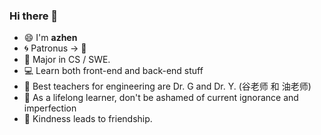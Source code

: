 ### Hi there 👋

- 😄 I'm **azhen**
- :cyclone: Patronus -> :panda_face: 
- 🔭 Major in CS / SWE. 
- :computer: Learn both front-end and back-end stuff
- :ghost: Best teachers for engineering are Dr. G and Dr. Y. (谷老师 和 油老师)
- 🌱 As a lifelong learner, don't be ashamed of current ignorance and imperfection
- 👯 Kindness leads to friendship.
